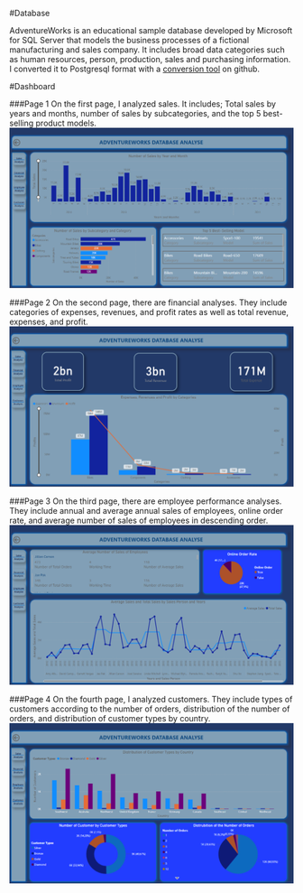 #Database

AdventureWorks is an educational sample database developed by Microsoft for SQL Server that models the business processes of a fictional manufacturing and sales company.
It includes broad data categories such as human resources, person, production, sales and purchasing information.
I converted it to Postgresql format with a [conversion tool](https://github.com/lorint/AdventureWorks-for-Postgres) on github.

#Dashboard

###Page 1
On the first page, I analyzed sales. It includes; Total sales by years and months, number of sales by subcategories, and the top 5 best-selling product models.
![](https://github.com/kondukberna/Data_Analysis/blob/main/Dashboard_Page1.png)

###Page 2
On the second page, there are financial analyses. They include categories of expenses, revenues, and profit rates as well as total revenue, expenses, and profit. 
![](https://github.com/kondukberna/Data_Analysis/blob/main/Dashboard_Page2.png)

###Page 3
On the third page, there are employee performance analyses. They include annual and average annual sales of employees, online order rate, and average number of sales of employees in descending order. 
![](https://github.com/kondukberna/Data_Analysis/blob/main/Dashboard_Page3.png)

###Page 4
On the fourth page, I analyzed customers. They include types of customers according to the number of orders, distribution of the number of orders, and distribution of customer types by country.
![](https://github.com/kondukberna/Data_Analysis/blob/main/Dashboard_Page4.png)
